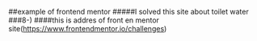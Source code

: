 ##example of frontend mentor
#####I solved this site about toilet water ###8-)
####this is addres of front en mentor site(https://www.frontendmentor.io/challenges)
